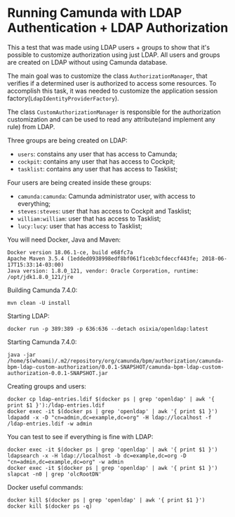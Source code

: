 # Running Camunda with LDAP Authentication + LDAP Authorization

This a test that was made using LDAP users + groups to show that it's possible to customize authorization using just LDAP. All users and groups are created on LDAP without using Camunda database.

The main goal was to customize the class `AuthorizationManager`, that verifies if a determined user is authorized to access some resources. To accomplish this task, it was needed to customize the application session factory(`LdapIdentityProviderFactory`).

The class `CustomAuthorizationManager` is responsible for the authorization customization and can be used to read any attribute(and implement any rule) from LDAP.

Three groups are being created on LDAP:

- `users`: constains any user that has access to Camunda;
- `cockpit`: contains any user that has access to Cockpit;
- `tasklist`: contains any user that has access to Tasklist;

Four users are being created inside these groups:

- `camunda:camunda`: Camunda administrator user, with access to everything;
- `steves:steves`: user that has access to Cockpit and Tasklist;
- `william:william`: user that has access to Tasklist;
- `lucy:lucy`: user that has access to Tasklist;

You will need Docker, Java and Maven:

```
Docker version 18.06.1-ce, build e68fc7a
Apache Maven 3.5.4 (1edded0938998edf8bf061f1ceb3cfdeccf443fe; 2018-06-17T15:33:14-03:00)
Java version: 1.8.0_121, vendor: Oracle Corporation, runtime: /opt/jdk1.8.0_121/jre
```

Building Camunda 7.4.0:

```
mvn clean -U install
```

Starting LDAP:
```
docker run -p 389:389 -p 636:636 --detach osixia/openldap:latest
```

Starting Camunda 7.4.0:
```
java -jar /home/$(whoami)/.m2/repository/org/camunda/bpm/authorization/camunda-bpm-ldap-custom-authorization/0.0.1-SNAPSHOT/camunda-bpm-ldap-custom-authorization-0.0.1-SNAPSHOT.jar
```

Creating groups and users:

```
docker cp ldap-entries.ldif $(docker ps | grep 'openldap' | awk '{ print $1 }'):/ldap-entries.ldif
docker exec -it $(docker ps | grep 'openldap' | awk '{ print $1 }') ldapadd -x -D "cn=admin,dc=example,dc=org" -H ldap://localhost -f /ldap-entries.ldif -w admin
```

You can test to see if everything is fine with LDAP:

```
docker exec -it $(docker ps | grep 'openldap' | awk '{ print $1 }') ldapsearch -x -H ldap://localhost -b dc=example,dc=org -D "cn=admin,dc=example,dc=org" -w admin
docker exec -it $(docker ps | grep 'openldap' | awk '{ print $1 }') slapcat -n0 | grep 'olcRootDN'
```

Docker useful commands:
```
docker kill $(docker ps | grep 'openldap' | awk '{ print $1 }') 
docker kill $(docker ps -q)
```